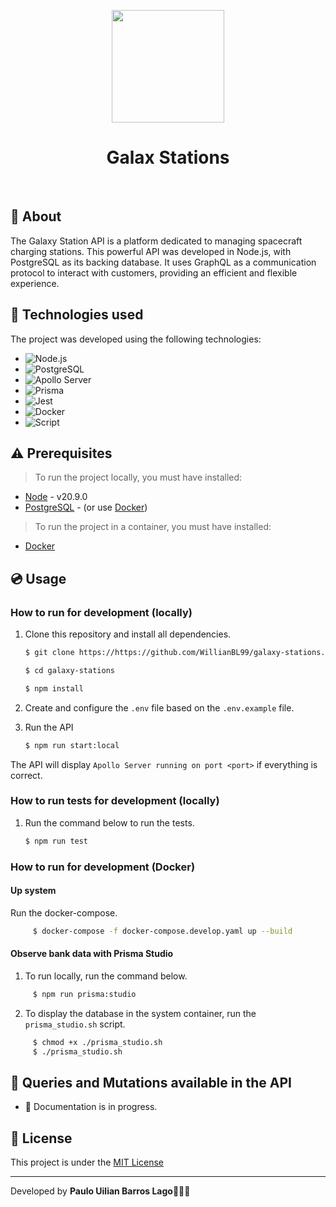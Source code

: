<p align="center">
    <a href="https://github.com/WillianBL99/repo-provas">
      <img src="https://github.com/WillianBL99/galaxy-stations/assets/65803142/b40a970c-f86f-45a0-9cb8-0de1e31f47c2" width="180" >
    </a>
    <h1 align="center">
      Galax Stations
    </h1>
</p>
</br>

## :page_facing_up: About

The Galaxy Station API is a platform dedicated to managing spacecraft charging stations. This powerful API was developed in Node.js, with PostgreSQL as its backing database. It uses GraphQL as a communication protocol to interact with customers, providing an efficient and flexible experience.

## :rocket: Technologies used
The project was developed using the following technologies:

- <img src="https://img.shields.io/badge/Node.js-339933?style=for-the-badge&logo=node.js&logoColor=white" alt="Node.js" />
- <img src="https://img.shields.io/badge/PostgreSQL-4169E1?style=for-the-badge&logo=postgresql&logoColor=white" alt="PostgreSQL" />
- <img src="https://img.shields.io/badge/Apollo_Server-4B89FF?style=for-the-badge&logo=apollo-graphql&logoColor=white" alt="Apollo Server" />
- <img src="https://img.shields.io/badge/Prisma-2D3748?style=for-the-badge&logo=prisma&logoColor=white" alt="Prisma" />
- <img src="https://img.shields.io/badge/Jest-C21325?style=for-the-badge&logo=jest&logoColor=white" alt="Jest" />
- <img src="https://img.shields.io/badge/Docker-2496ED?style=for-the-badge&logo=docker&logoColor=white" alt="Docker" />
- <img src="https://img.shields.io/badge/Script-121011?style=for-the-badge&logo=gnu-bash&logoColor=white" alt="Script" />

## :warning: Prerequisites
>To run the project locally, you must have installed:
- [Node](https://nodejs.org/) - v20.9.0
- [PostgreSQL](https://www.postgresql.org/) - (or use [Docker](https://www.docker.com/))

>To run the project in a container, you must have installed:
- [Docker](https://www.docker.com/)

## :cd: Usage
### How to run for development (locally)

1. Clone this repository and install all dependencies.

      ```bash
      $ git clone https://https://github.com/WillianBL99/galaxy-stations.git

      $ cd galaxy-stations

      $ npm install
      ```

2. Create and configure the `.env` file based on the `.env.example` file.

4. Run the API

      ```bash
      $ npm run start:local
      ```

The API will display `Apollo Server running on port <port>` if everything is correct.

### How to run tests for development (locally)

1. Run the command below to run the tests.

      ```bash
      $ npm run test
      ```

### How to run for development (Docker)

#### Up system
Run the docker-compose.
```bash
     $ docker-compose -f docker-compose.develop.yaml up --build
```

#### Observe bank data with Prisma Studio
1. To run locally, run the command below.
```bash
     $ npm run prisma:studio
```
2. To display the database in the system container, run the `prisma_studio.sh` script.
```bash
     $ chmod +x ./prisma_studio.sh
     $ ./prisma_studio.sh
```

## :twisted_rightwards_arrows: Queries and Mutations available in the API
- 🚧 Documentation is in progress.

## :page_facing_up: License
This project is under the [MIT License](https://github.com/WillianBL99/gopher-todo_list/blob/main/LICENSE)

---
Developed by **Paulo Uilian Barros Lago**🧑🏻‍💻
